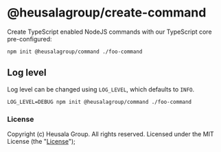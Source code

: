 # @heusalagroup/create-command

Create TypeScript enabled NodeJS commands with our TypeScript core pre-configured:

```shell
npm init @heusalagroup/command ./foo-command
```

## Log level

Log level can be changed using `LOG_LEVEL`, which defaults to `INFO`.

```shell
LOG_LEVEL=DEBUG npm init @heusalagroup/command ./foo-command
```

### License

Copyright (c) Heusala Group. All rights reserved. Licensed under the MIT License (the "[License](./LICENSE)");

